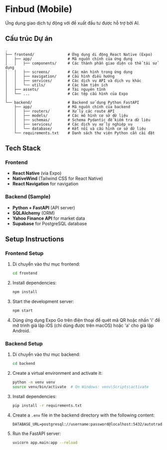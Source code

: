 # Finbud (Mobile)

Ứng dụng giao dịch tự động với đề xuất đầu tư được hỗ trợ bởi AI.

## Cấu trúc Dự án

```
.
├── frontend/               # Ứng dụng di động React Native (Expo)
│   ├── app/                # Mã nguồn chính của ứng dụng
│   │   ├── components/     # Các thành phần giao diện có thể tái sử dụng
│   │   ├── screens/        # Các màn hình trong ứng dụng
│   │   ├── navigation/     # Cấu hình điều hướng
│   │   ├── services/       # Các dịch vụ API và dịch vụ khác
│   │   └── utils/          # Các hàm tiện ích
│   ├── assets/             # Tài nguyên tĩnh
│   └── ...                 # Các tệp cấu hình của Expo
│
└── backend/                # Backend sử dụng Python FastAPI
    ├── app/                # Mã nguồn chính của backend
    │   ├── routers/        # Xử lý các route API
    │   ├── models/         # Các mô hình cơ sở dữ liệu
    │   ├── schemas/        # Schema Pydantic để kiểm tra dữ liệu
    │   ├── services/       # Các dịch vụ xử lý nghiệp vụ
    │   └── database/       # Kết nối và cấu hình cơ sở dữ liệu
    └── requirements.txt    # Danh sách thư viện Python cần cài đặt
```

## Tech Stack

### Frontend

- **React Native** (via Expo)
- **NativeWind** (Tailwind CSS for React Native)
- **React Navigation** for navigation

### Backend (Sample)

- **Python + FastAPI** (API server)
- **SQLAlchemy** (ORM)
- **Yahoo Finance API** for market data
- **Supabase** for PostgreSQL database

## Setup Instructions

### Frontend Setup

1. Di chuyển vào thư mục frontend:

   ```bash
   cd frontend
   ```

2. Install dependencies:

   ```bash
   npm install
   ```

3. Start the development server:

   ```bash
   npm start
   ```

4. Dùng ứng dụng Expo Go trên điện thoại để quét mã QR hoặc nhấn 'i' để mở trình giả lập iOS (chỉ dùng được trên macOS) hoặc 'a' cho giả lập Android.

### Backend Setup

1. Di chuyển vào thư mục backend:

   ```bash
   cd backend
   ```

2. Create a virtual environment and activate it:

   ```bash
   python -m venv venv
   source venv/bin/activate  # On Windows: venv\Scripts\activate
   ```

3. Install dependencies:

   ```bash
   pip install -r requirements.txt
   ```

4. Create a `.env` file in the backend directory with the following content:

   ```
   DATABASE_URL=postgresql://username:password@localhost:5432/autotrade
   ```

5. Run the FastAPI server:

   ```bash
   uvicorn app.main:app --reload
   ```
